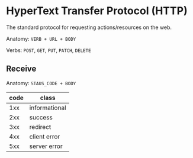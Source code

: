 # HyperText Transfer Protocol (HTTP)

The standard protocol for requesting actions/resources on the web.

Anatomy: `VERB + URL + BODY`

Verbs: `POST`, `GET`, `PUT`, `PATCH`, `DELETE`

## Receive

Anatomy: `STAUS_CODE + BODY`

code | class
---- | ---
1xx  | informational
2xx  | success
3xx  | redirect
4xx  | client error
5xx  | server error
